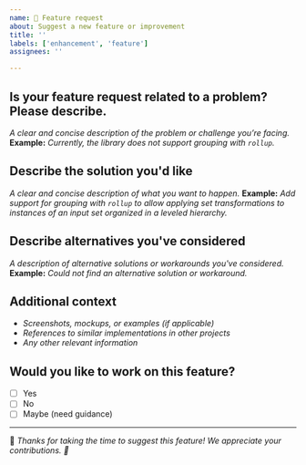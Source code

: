 ```yaml
---
name: 🚀 Feature request
about: Suggest a new feature or improvement
title: ''
labels: ['enhancement', 'feature']
assignees: ''

---
```


<!-- markdownlint-disable MD002 MD041 -->

## Is your feature request related to a problem? Please describe.
*A clear and concise description of the problem or challenge you’re facing.*
**Example:** *Currently, the library does not support grouping with `rollup`.*

## Describe the solution you'd like
*A clear and concise description of what you want to happen.*
**Example:** *Add support for grouping with `rollup` to allow applying set transformations to instances of an input set organized in a leveled hierarchy.*

## Describe alternatives you've considered
*A description of alternative solutions or workarounds you've considered.*
**Example:** *Could not find an alternative solution or workaround.*

## Additional context
- *Screenshots, mockups, or examples (if applicable)*
- *References to similar implementations in other projects*
- *Any other relevant information*

## Would you like to work on this feature?
- [ ] Yes
- [ ] No
- [ ] Maybe (need guidance)

---
🔹 *Thanks for taking the time to suggest this feature! We appreciate your contributions. 🙌*
